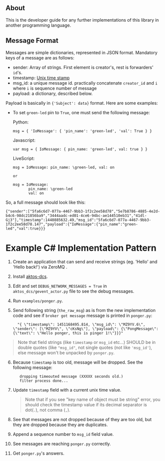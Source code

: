 ## About 

This is the developer guide for any further implementations of this library in another programming language. 

## Message Format

Messages are simple dictionaries, represented in JSON format. Mandatory keys of a message are as follows: 

  * sender: Array of strings. First element is creator's, rest is forwarders' `id`'s.
  * timestamp: [Unix time stamp](http://www.unixtimestamp.com/)
  * msg_id: a unique message id. practically concatenate `creator_id` and `i` where `i` is sequence number of message
  * payload: a dictionary, described below. 

Payload is basically in `{'Subject': data}` format. Here are some examples: 
  
  * To set `green-led` pin to `True`, one must send the following message: 
  
    Python: 
    
        msg = { 'IoMessage': { 'pin_name': 'green-led', 'val': True } }
              
    Javascript: 
    
        var msg = { IoMessage: { pin_name: 'green-led', val: true } }
  
    LiveScript:
    
        msg = IoMessage: pin_name: \green-led, val: on

        or 
        
        msg = IoMessage: 
               pin_name: \green-led
               val: on 
          
    
So, a full message should look like this:

    {"sender":["5fa6c6d7-077a-4467-9bb3-1f2c2ee58d78","5e7b8786-4885-4e2d-b4c6-98dc21856ba9","3444aadc-ed01-4ce6-94bc-ae144510eb31","41dl-Gj3"],"timestamp":1440885632.49,"msg_id":"5fa6c6d7-077a-4467-9bb3-1f2c2ee58d78.147","payload":{"IoMessage":{"pin_name":"green-led","val":true}}}


# Example C# Implementation Pattern 

1. Create an application that can send and receive strings (eg. 'Hello' and 'Hello back!') via ZeroMQ .
2. Install [aktos-dcs](https://github.com/ceremcem/aktos-dcs). 
3. Edit and set `DEBUG_NETWORK_MESSAGES = True` in `aktos_dcs/gevent_actor.py` file to see the debug messages. 
4. Run `examples/ponger.py`.
5. Send following string (`the_raw_msg`) as is from the new implementation code and see if `broker got message` message is printed in `ponger.py`: 
     
         "{ \"timestamp\": 1451168495.814, \"msg_id\": \"MZ9YV.6\", \"sender\": [\"MZ9YV\", \"cKsNg\"], \"payload\": {\"PongMessage\": {\"text\": \"Hello ponger, this is pinger 1!\"}}}"

  > Note that field strings (like `timestamp` or `msg_id` etc...) SHOULD be in double quotes (like `"msg_id"`, not single quotes (not like `'msg_id'`), else message won't be unpacked by `ponger.py`. 
   
6. Because `timestamp` is too old, message will be dropped. See the following message: 
 
          dropping timeouted message (XXXXX seconds old.)
          filter process done...

7. Update `timestamp` field with a current unix time value. 
   > Note that if you see "key name of object must be string" error, you should check the timestamp value if its decimal separator is dot(`.`), not comma (`,`). 


8. See that messages are not dropped because of they are too old, but they are dropped because they are duplicates. 
9. Append a sequence number to `msg_id` field value. 
10. See messages are reaching `ponger.py` correctly. 
11. Get `ponger.py`'s answers. 
